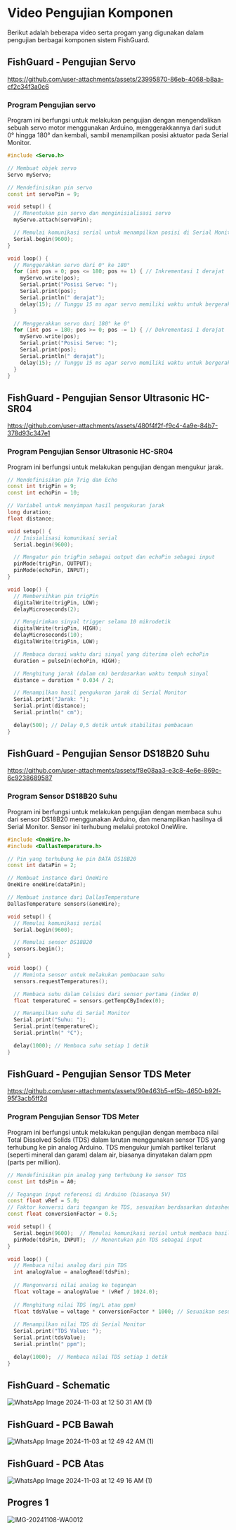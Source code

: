 # Video Pengujian Komponen

Berikut adalah beberapa video serta progam yang digunakan dalam pengujian berbagai komponen sistem FishGuard.

## FishGuard - Pengujian Servo
https://github.com/user-attachments/assets/23995870-86eb-4068-b8aa-cf2c34f3a0c6

### Program Pengujian servo
Program ini berfungsi untuk melakukan pengujian dengan mengendalikan sebuah servo motor menggunakan Arduino, menggerakkannya dari sudut 0° hingga 180° dan kembali, sambil menampilkan posisi aktuator pada Serial Monitor.
```cpp
#include <Servo.h>

// Membuat objek servo
Servo myServo;

// Mendefinisikan pin servo
const int servoPin = 9;

void setup() {
  // Menentukan pin servo dan menginisialisasi servo
  myServo.attach(servoPin);

  // Memulai komunikasi serial untuk menampilkan posisi di Serial Monitor
  Serial.begin(9600);
}

void loop() {
  // Menggerakkan servo dari 0° ke 180°
  for (int pos = 0; pos <= 180; pos += 1) { // Inkrementasi 1 derajat
    myServo.write(pos);
    Serial.print("Posisi Servo: ");
    Serial.print(pos);
    Serial.println(" derajat");
    delay(15); // Tunggu 15 ms agar servo memiliki waktu untuk bergerak
  }

  // Menggerakkan servo dari 180° ke 0°
  for (int pos = 180; pos >= 0; pos -= 1) { // Dekrementasi 1 derajat
    myServo.write(pos);
    Serial.print("Posisi Servo: ");
    Serial.print(pos);
    Serial.println(" derajat");
    delay(15); // Tunggu 15 ms agar servo memiliki waktu untuk bergerak
  }
}
```

## FishGuard - Pengujian Sensor Ultrasonic HC-SR04
https://github.com/user-attachments/assets/480f4f2f-f9c4-4a9e-84b7-378d93c347e1

### Program Pengujian Sensor Ultrasonic HC-SR04
Program ini berfungsi untuk melakukan pengujian dengan mengukur jarak.
```cpp
// Mendefinisikan pin Trig dan Echo
const int trigPin = 9;
const int echoPin = 10;

// Variabel untuk menyimpan hasil pengukuran jarak
long duration;
float distance;

void setup() {
  // Inisialisasi komunikasi serial
  Serial.begin(9600);

  // Mengatur pin trigPin sebagai output dan echoPin sebagai input
  pinMode(trigPin, OUTPUT);
  pinMode(echoPin, INPUT);
}

void loop() {
  // Membersihkan pin trigPin
  digitalWrite(trigPin, LOW);
  delayMicroseconds(2);

  // Mengirimkan sinyal trigger selama 10 mikrodetik
  digitalWrite(trigPin, HIGH);
  delayMicroseconds(10);
  digitalWrite(trigPin, LOW);

  // Membaca durasi waktu dari sinyal yang diterima oleh echoPin
  duration = pulseIn(echoPin, HIGH);

  // Menghitung jarak (dalam cm) berdasarkan waktu tempuh sinyal
  distance = duration * 0.034 / 2;

  // Menampilkan hasil pengukuran jarak di Serial Monitor
  Serial.print("Jarak: ");
  Serial.print(distance);
  Serial.println(" cm");

  delay(500); // Delay 0,5 detik untuk stabilitas pembacaan
}
```

## FishGuard - Pengujian Sensor DS18B20 Suhu
https://github.com/user-attachments/assets/f8e08aa3-e3c8-4e6e-869c-6c9238689587

### Program Sensor DS18B20 Suhu
Program ini berfungsi untuk melakukan pengujian dengan membaca suhu dari sensor DS18B20 menggunakan Arduino, dan menampilkan hasilnya di Serial Monitor. Sensor ini terhubung melalui protokol OneWire.
```cpp
#include <OneWire.h>
#include <DallasTemperature.h>

// Pin yang terhubung ke pin DATA DS18B20
const int dataPin = 2;

// Membuat instance dari OneWire
OneWire oneWire(dataPin);

// Membuat instance dari DallasTemperature
DallasTemperature sensors(&oneWire);

void setup() {
  // Memulai komunikasi serial
  Serial.begin(9600);

  // Memulai sensor DS18B20
  sensors.begin();
}

void loop() {
  // Meminta sensor untuk melakukan pembacaan suhu
  sensors.requestTemperatures();

  // Membaca suhu dalam Celsius dari sensor pertama (index 0)
  float temperatureC = sensors.getTempCByIndex(0);

  // Menampilkan suhu di Serial Monitor
  Serial.print("Suhu: ");
  Serial.print(temperatureC);
  Serial.println(" °C");

  delay(1000); // Membaca suhu setiap 1 detik
}
```

## FishGuard - Pengujian Sensor TDS Meter
https://github.com/user-attachments/assets/90e463b5-ef5b-4650-b92f-95f3acb5ff2d

### Program Pengujian Sensor TDS Meter
Program ini berfungsi untuk melakukan pengujian dengan membaca nilai Total Dissolved Solids (TDS) dalam larutan menggunakan sensor TDS yang terhubung ke pin analog Arduino. TDS mengukur jumlah partikel terlarut (seperti mineral dan garam) dalam air, biasanya dinyatakan dalam ppm (parts per million).
```cpp
// Mendefinisikan pin analog yang terhubung ke sensor TDS
const int tdsPin = A0; 

// Tegangan input referensi di Arduino (biasanya 5V)
const float vRef = 5.0; 
// Faktor konversi dari tegangan ke TDS, sesuaikan berdasarkan datasheet atau kalibrasi
const float conversionFactor = 0.5; 

void setup() {
  Serial.begin(9600);  // Memulai komunikasi serial untuk membaca hasil TDS
  pinMode(tdsPin, INPUT);  // Menentukan pin TDS sebagai input
}

void loop() {
  // Membaca nilai analog dari pin TDS
  int analogValue = analogRead(tdsPin);
  
  // Mengonversi nilai analog ke tegangan
  float voltage = analogValue * (vRef / 1024.0);
  
  // Menghitung nilai TDS (mg/L atau ppm)
  float tdsValue = voltage * conversionFactor * 1000; // Sesuaikan sesuai kalibrasi
  
  // Menampilkan nilai TDS di Serial Monitor
  Serial.print("TDS Value: ");
  Serial.print(tdsValue);
  Serial.println(" ppm");

  delay(1000);  // Membaca nilai TDS setiap 1 detik
}
```
## FishGuard - Schematic
![WhatsApp Image 2024-11-03 at 12 50 31 AM (1)](https://github.com/user-attachments/assets/643c4b5d-407f-4f4f-8e89-340295ae1b01)
## FishGuard - PCB Bawah
![WhatsApp Image 2024-11-03 at 12 49 42 AM (1)](https://github.com/user-attachments/assets/767fb568-114a-40cb-a19b-5c52bac9cc2b)
## FishGuard - PCB Atas
![WhatsApp Image 2024-11-03 at 12 49 16 AM (1)](https://github.com/user-attachments/assets/f6bd6fdc-ea4b-4cb8-9d68-19df0edf0196)
## Progres 1
![IMG-20241108-WA0012](https://github.com/user-attachments/assets/01809c87-66f4-4baf-82ae-12d51886e9bc)
